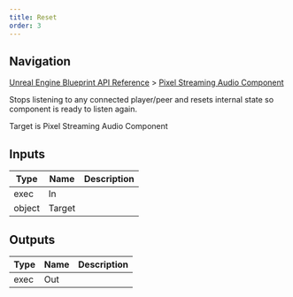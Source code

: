 ```yaml
---
title: Reset
order: 3
---
```

## Navigation

[Unreal Engine Blueprint API Reference](https://dev.epicgames.com/documentation/en-us/unreal-engine/BlueprintAPI) > [Pixel Streaming Audio Component](https://dev.epicgames.com/documentation/en-us/unreal-engine/BlueprintAPI/PixelStreamingAudioComponent)

Stops listening to any connected player/peer and resets internal state so component is ready to listen again.

Target is Pixel Streaming Audio Component

## Inputs

| Type | Name | Description |
| --- | --- | --- |
| exec | In |  |
| object | Target |  |

## Outputs

| Type | Name | Description |
| --- | --- | --- |
| exec | Out |  |
